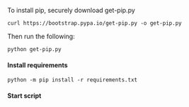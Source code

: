 



To install pip, securely download get-pip.py
```
curl https://bootstrap.pypa.io/get-pip.py -o get-pip.py
```

Then run the following:
```
python get-pip.py
```

#### Install requirements

```
python -m pip install -r requirements.txt
```

#### Start script